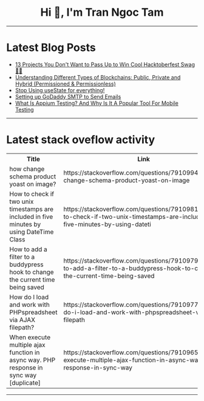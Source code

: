 <h1 align="center">Hi 👋, I'm Tran Ngoc Tam</h1>

---

# Latest Blog Posts 
<!-- BLOG-POST-LIST:START -->
- [13 Projects You Don&#39;t Want to Pass Up to Win Cool Hacktoberfest Swag 🎁🎃](https://dev.to/copilotkit/13-projects-you-dont-want-to-pass-up-to-win-cool-hacktoberfest-swag-4dc9)
- [Understanding Different Types of Blockchains: Public, Private and Hybrid &lpar;Permissioned &amp; Permissionless&rpar;](https://dev.to/kalpstudio/understanding-different-types-of-blockchains-public-private-and-hybrid-permissioned-permissionless-4oe8)
- [Stop Using useState for everything!](https://dev.to/willon/stop-using-usestate-for-everything-4bal)
- [Setting up GoDaddy SMTP to Send Emails](https://dev.to/veljkoristic/setting-up-godaddy-smtp-to-send-emails-2b7i)
- [What Is Appium Testing? And Why Is It A Popular Tool For Mobile Testing](https://dev.to/ronika_kashyap/what-is-appium-testing-and-why-is-it-a-popular-tool-for-mobile-testing-1j9l)
<!-- BLOG-POST-LIST:END -->

---

# Latest stack oveflow activity
<table>
  <tr><th>Title</th><th>Link</th></tr>
  <!-- STACKOVERFLOW:START --><tr><td>how change schema product yoast on image?</td><td>https://stackoverflow.com/questions/79109948/how-change-schema-product-yoast-on-image</td></tr><tr><td>How to check if two unix timestamps are included in five minutes by using DateTime Class</td><td>https://stackoverflow.com/questions/79109816/how-to-check-if-two-unix-timestamps-are-included-in-five-minutes-by-using-dateti</td></tr><tr><td>How to add a filter to a buddypress hook to change the current time being saved</td><td>https://stackoverflow.com/questions/79109790/how-to-add-a-filter-to-a-buddypress-hook-to-change-the-current-time-being-saved</td></tr><tr><td>How do I load and work with PHPspreadsheet via AJAX filepath?</td><td>https://stackoverflow.com/questions/79109773/how-do-i-load-and-work-with-phpspreadsheet-via-ajax-filepath</td></tr><tr><td>When execute multiple ajax function in async way. PHP response in sync way [duplicate]</td><td>https://stackoverflow.com/questions/79109654/when-execute-multiple-ajax-function-in-async-way-php-response-in-sync-way</td></tr><!-- STACKOVERFLOW:END -->
</table>

---


